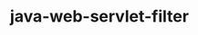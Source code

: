 ---
title: java-web-servlet-filter
registryType: instrumentation
tags:
  - opentracing
  
  - Java
  
repo: https://github.com/opentracing-contrib/java-web-servlet-filter
license: Apache License 2.0
description: OpenTracing Java Web Servlet Filter Instrumentation
authors: OpenTracing Contributors
otVersion: latest
---